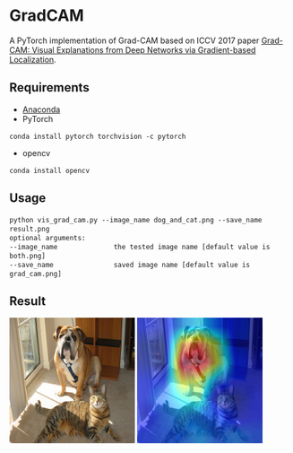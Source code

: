 # GradCAM
A PyTorch implementation of Grad-CAM based on ICCV 2017 paper 
[Grad-CAM: Visual Explanations from Deep Networks via Gradient-based Localization](https://arxiv.org/abs/1610.02391).

## Requirements
* [Anaconda](https://www.anaconda.com/download/)
* PyTorch
```
conda install pytorch torchvision -c pytorch
```
* opencv
```
conda install opencv
```

## Usage
```
python vis_grad_cam.py --image_name dog_and_cat.png --save_name result.png
optional arguments:
--image_name              the tested image name [default value is both.png]
--save_name               saved image name [default value is grad_cam.png]
```

## Result
![result](both.png)
![result](grad_cam.png)
